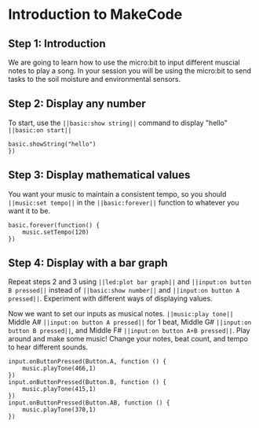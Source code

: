 # Introduction to MakeCode

## Step 1: Introduction

We are going to learn how to use the micro:bit to input different muscial notes to play a song. In your session you will be using the micro:bit to send tasks to the soil moisture and environmental sensors.

## Step 2: Display any number

To start, use the ``||basic:show string||`` command to display "hello" ``||basic:on start||``    

```blocks
basic.showString("hello")
})
```

## Step 3: Display mathematical values

You want your music to maintain a consistent tempo, so you should ``||music:set tempo||`` in the ``||basic:forever||`` function to whatever you want it to be.

```blocks
basic.forever(function() {
    music.setTempo(120)
})
```

## Step 4: Display with a bar graph

Repeat steps 2 and 3 using ``||led:plot bar graph||`` and ``||input:on button B pressed||`` instead of ``||basic:show number||`` and ``||input:on button A pressed||``. Experiment with different ways of displaying values.

Now we want to set our inputs as musical notes. ``||music:play tone||`` Middle A# ``||input:on button A pressed||`` for 1 beat, Middle G# ``||input:on button B pressed||``, and Middle F# ``||input:on button A+B pressed||``. Play around and make some music! Change your notes, beat count, and tempo to hear different sounds.

```blocks
input.onButtonPressed(Button.A, function () {
    music.playTone(466,1)
})
input.onButtonPressed(Button.B, function () {
    music.playTone(415,1)
})
input.onButtonPressed(Button.AB, function () {
    music.playTone(370,1)
})
```
